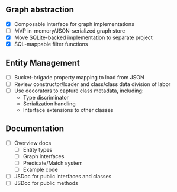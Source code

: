 
## Graph abstraction
- [x] Composable interface for graph implementations
- [ ] MVP in-memory/JSON-serialized graph store
- [x] Move SQLite-backed implementation to separate project
- [x] SQL-mappable filter functions

## Entity Management
- [ ] Bucket-brigade property mapping to load from JSON
- [ ] Review constructor/loader and class/class data division of labor
- [ ] Use decorators to capture class metadata, including:
  - Type discriminator
  - Serialization handling
  - Interface extensions to other classes

## Documentation
- [ ] Overview docs 
  - [ ] Entity types
  - [ ] Graph interfaces
  - [ ] Predicate/Match system
  - [ ] Example code
- [ ] JSDoc for public interfaces and classes
- [ ] JSDoc for public methods
